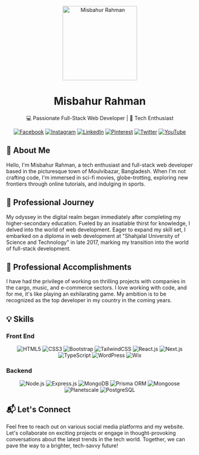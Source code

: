 <!-- Header Image -->
<p align="center">
  <img src="https://raw.githubusercontent.com/thompsonemerson/thompsonemerson/master/cover-thompson.png" height="200" alt="Misbahur Rahman">
</p>

<!-- Title -->
<h1 align="center">Misbahur Rahman</h1>

<!-- Subtitle -->
<p align="center">
  💻 Passionate Full-Stack Web Developer | 🚀 Tech Enthusiast
</p>

<!-- Social Media Icons -->

<div align="center">
  <a href="https://facebook.com/misbahurbd"><img src="https://img.shields.io/badge/Facebook-%231877F2.svg?logo=Facebook&logoColor=white" alt="Facebook"></a>
  <a href="https://instagram.com/misbahurbd"><img src="https://img.shields.io/badge/Instagram-%23E4405F.svg?logo=Instagram&logoColor=white" alt="Instagram"></a>
  <a href="https://linkedin.com/in/misbahurbd"><img src="https://img.shields.io/badge/LinkedIn-%230077B5.svg?logo=linkedin&logoColor=white" alt="LinkedIn"></a>
  <a href="https://pinterest.com/misbahurbd"><img src="https://img.shields.io/badge/Pinterest-%23E60023.svg?logo=Pinterest&logoColor=white" alt="Pinterest"></a>
  <a href="https://twitter.com/misbahurbd"><img src="https://img.shields.io/badge/Twitter-%231DA1F2.svg?logo=Twitter&logoColor=white" alt="Twitter"></a>
  <a href="https://youtube.com/@misbahurbd"><img src="https://img.shields.io/badge/YouTube-%23FF0000.svg?logo=YouTube&logoColor=white" alt="YouTube"></a>
</div>

<!-- About Me -->

## 👋 About Me

Hello, I'm Misbahur Rahman, a tech enthusiast and full-stack web developer based in the picturesque town of Moulvibazar, Bangladesh. When I'm not crafting code, I'm immersed in sci-fi movies, globe-trotting, exploring new frontiers through online tutorials, and indulging in sports.

<!-- Professional Journey -->

## 🚀 Professional Journey

My odyssey in the digital realm began immediately after completing my higher-secondary education. Fueled by an insatiable thirst for knowledge, I delved into the world of web development. Eager to expand my skill set, I embarked on a diploma in web development at "Shahjalal University of Science and Technology" in late 2017, marking my transition into the world of full-stack development.

<!-- Professional Accomplishments -->

## 🌟 Professional Accomplishments

I have had the privilege of working on thrilling projects with companies in the cargo, music, and e-commerce sectors. I love working with code, and for me, it's like playing an exhilarating game. My ambition is to be recognized as the top developer in my country in the coming years.

<!-- Skills Section -->

## 💡 Skills

<!-- Front-End Skills -->

### Front End

<p align="center">
  <img src="https://img.shields.io/badge/HTML5-Web-Developer-orange?style=for-the-badge&logo=html5" alt="HTML5">
  <img src="https://img.shields.io/badge/CSS3-Web-Developer-orange?style=for-the-badge&logo=css3" alt="CSS3">
  <img src="https://img.shields.io/badge/Bootstrap-Web-Developer-orange?style=for-the-badge&logo=bootstrap" alt="Bootstrap">
  <img src="https://img.shields.io/badge/TailwindCSS-Web-Developer-orange?style=for-the-badge&logo=tailwind-css" alt="TailwindCSS">
  <img src="https://img.shields.io/badge/React.js-Web-Developer-orange?style=for-the-badge&logo=react" alt="React.js">
  <img src="https://img.shields.io/badge/Next.js-Web-Developer-orange?style=for-the-badge&logo=next-dot-js" alt="Next.js">
  <img src="https://img.shields.io/badge/TypeScript-Web-Developer-orange?style=for-the-badge&logo=typescript" alt="TypeScript">
  <img src="https://img.shields.io/badge/WordPress-Web-Developer-orange?style=for-the-badge&logo=wordpress" alt="WordPress">
  <img src="https://img.shields.io/badge/Wix-Web-Developer-orange?style=for-the-badge&logo=wix" alt="Wix">
</p>

<!-- Back-End Skills -->

### Backend

<p align="center">
  <img src="https://img.shields.io/badge/Node.js-Back-End-Developer-blue?style=for-the-badge&logo=node-dot-js" alt="Node.js">
  <img src="https://img.shields.io/badge/Express.js-Back-End-Developer-blue?style=for-the-badge&logo=express" alt="Express.js">
  <img src="https://img.shields.io/badge/MongoDB-Back-End-Developer-blue?style=for-the-badge&logo=mongodb" alt="MongoDB">
  <img src="https://img.shields.io/badge/Prisma ORM-Back-End-Developer-blue?style=for-the-badge&logo=prisma" alt="Prisma ORM">
  <img src="https://img.shields.io/badge/Mongoose-Back-End-Developer-blue?style=for-the-badge&logo=mongoose" alt="Mongoose">
  <img src="https://img.shields.io/badge/Planetscale-Back-End-Developer-blue?style=for-the-badge&logo=planetscale" alt="Planetscale">
  <img src="https://img.shields.io/badge/PostgreSQL-Back-End-Developer-blue?style=for-the-badge&logo=postgresql" alt="PostgreSQL">
</p>

<!-- Connect Section -->

## 📬 Let's Connect

Feel free to reach out on various social media platforms and my website. Let's collaborate on exciting projects or engage in thought-provoking conversations about the latest trends in the tech world. Together, we can pave the way to a brighter, tech-savvy future!
